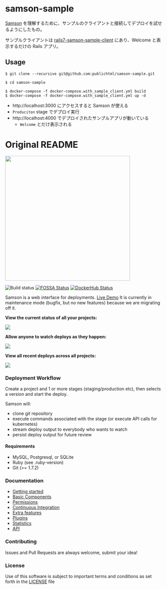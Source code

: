 # samson-sample

[Samson](https://github.com/zendesk/samson) を理解するために、サンプルのクライアントと接続してデプロイを試せるようにしたもの。

サンプルクライアントは [rails7-samson-sample-client](https://github.com/publichtml/rails7-samson-sample-client) にあり、Welcome と表示するだけの Rails アプリ。

## Usage

```
$ git clone --recursive git@github.com:publichtml/samson-sample.git

$ cd samson-sample

$ docker-compose -f docker-compose.with_sample_client.yml build
$ docker-compose -f docker-compose.with_sample_client.yml up -d
```

- http://localhost:3000 にアクセスすると Samson が使える
- `Produciton` stage でデプロイ実行
- http://localhost:4000 でデプロイされたサンプルアプリが動いている
  - `Welcome` とだけ表示される

# Original README

<img src="https://github.com/zendesk/samson/raw/master/app/assets/images/logo_light.png" width=400/>

![Build status](https://github.com/zendesk/samson/workflows/repo-checks/badge.svg)
[![FOSSA Status](https://app.fossa.io/api/projects/custom%2B4071%2Fgit%40github.com%3Azendesk%2Fsamson.git.svg?type=shield)](https://app.fossa.io/projects/custom%2B4071%2Fgit%40github.com%3Azendesk%2Fsamson.git?ref=badge_shield)
[![DockerHub Status](https://img.shields.io/docker/stars/zendesk/samson.svg)](https://hub.docker.com/r/zendesk/samson)

Samson is a web interface for deployments. [Live Demo](https://samson.onrender.com)
It is currently in maintenance mode (bugfix, but no new features) because we are migrating off it.

**View the current status of all your projects:**

![](http://f.cl.ly/items/3n0f0m3j2Q242Y1k311O/Samson.png)

**Allow anyone to watch deploys as they happen:**

![](http://cl.ly/image/1m0Q1k2r1M32/Master_deploy__succeeded_.png)

**View all recent deploys across all projects:**

![](http://cl.ly/image/270l1e3s2e1p/Samson.png)

### Deployment Workflow

Create a project and 1 or more stages (staging/production etc),
then selects a version and start the deploy.

Samson will:
 - clone git repository
 - execute commands associated with the stage (or execute API calls for kubernetes)
 - stream deploy output to everybody who wants to watch
 - persist deploy output for future review

#### Requirements

* MySQL, Postgresql, or SQLite
* Ruby (see .ruby-version)
* Git (>= 1.7.2)

### Documentation

* [Getting started](/docs/setup.md)
* [Basic Components](/docs/components.md)
* [Permissions](/docs/permissions.md)
* [Continuous Integration](/docs/ci.md)
* [Extra features](/docs/extra_features.md)
* [Plugins](/docs/plugins.md)
* [Statistics](/docs/stats.md)
* [API](/docs/api.md)

### Contributing

Issues and Pull Requests are always welcome, submit your idea!

### License

Use of this software is subject to important terms and conditions as set forth in the [LICENSE](LICENSE) file
